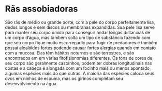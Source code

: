 ﻿# Rãs assobiadoras


São rãs de médio ou grande porte, com a pele do corpo perfeitamente lisa, dedos longos e sem discos ou membranas expandidas. Sua pele lisa serve para manter seu corpo úmido para conseguir andar longas distâncias de um corpo d’água, mas também solta um tipo de substância fazendo com que seu corpo fique muito escorregadio para fugir de predadores e também possui alcalóides fortes podendo causar fortes alergias quando em contato com a mucosa. Elas têm hábitos noturnos e são terrestres, e são encontrados em em várias fitofisionomias diferentes. Os tons de cores de seu corpo são geralmente castanhos, podem ter dobras longitudinais nas costas e a cabeça é alongada com um focinho mais ou menos apontado, algumas espécies mais do que outras. A maioria das espécies coloca seus ovos em ninhos de espuma, mas os girinos completam seu desenvolvimento na água.